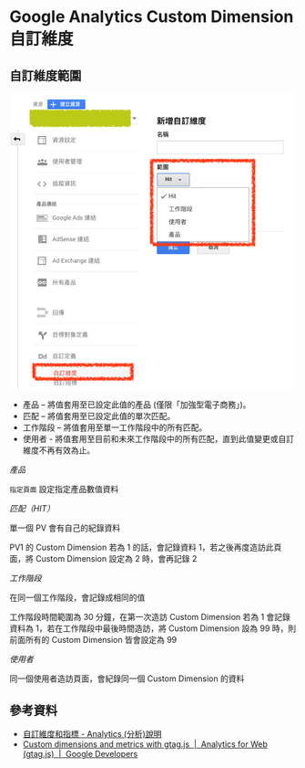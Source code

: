 # Google Analytics Custom Dimension 自訂維度

## 自訂維度範圍

![自訂維度範圍](./images/custom-dimension-scope.png)

- 產品 – 將值套用至已設定此值的產品 (僅限「加強型電子商務」)。
- 匹配 – 將值套用至已設定此值的單次匹配。
- 工作階段 – 將值套用至單一工作階段中的所有匹配。
- 使用者 - 將值套用至目前和未來工作階段中的所有匹配，直到此值變更或自訂維度不再有效為止。


*產品*

`指定頁面` 設定指定產品數值資料

*匹配（HIT）*

單一個 PV 會有自己的紀錄資料

PV1 的 Custom Dimension 若為 1 的話，會記錄資料 1，若之後再度造訪此頁面，將 Custom Dimension 設定為 2 時，會再記錄 2

*工作階段*

在同一個工作階段，會記錄成相同的值

工作階段時間範圍為 30 分鐘，在第一次造訪 Custom Dimension 若為 1 會記錄資料為 1，若在工作階段中最後時間造訪，將 Custom Dimension 設為 99 時，則前面所有的 Custom Dimension 皆會設定為 99

*使用者*

同一個使用者造訪頁面，會紀錄同一個 Custom Dimension 的資料

## 參考資料
* [自訂維度和指標 - Analytics (分析)說明](https://support.google.com/analytics/answer/2709828?hl=zh-Hant)
* [Custom dimensions and metrics with gtag.js  |  Analytics for Web (gtag.js)  |  Google Developers](https://developers.google.com/analytics/devguides/collection/gtagjs/custom-dims-mets)
